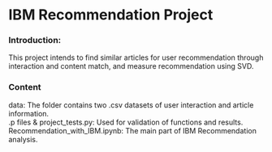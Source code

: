 # IBM Recommendation Project

### Introduction:
This project intends to find similar articles for user recommendation through interaction and content match, and measure recommendation using SVD.

### Content 
data: The folder contains two .csv datasets of user interaction and article information.    
.p files & project_tests.py: Used for validation of functions and results.    
Recommendation_with_IBM.ipynb: The main part of IBM Recommendation analysis.
